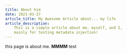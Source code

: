 ```yaml
---
title: About him
date: 2021-03-27
article_title: My Awesome Article about... my life
article_description:
    This is a simple article about me, myself, and I,
    mainly for testing metadata injection!
---
```

this page is about me. **MMMM** test
